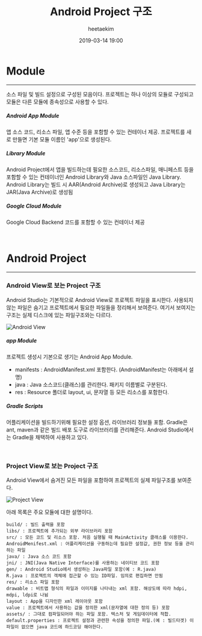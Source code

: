 ﻿---
title: "Android Project 구조"
layout: post
date: 2019-03-14 19:00
image: /assets/images/markdown.jpg
headerImage: false
tag:
- android
- android project
- android architecture
category: blog
author: heetaekim
description: Android Project 구조를 이해하자!
---
# Module
---
소스 파일 및 빌드 설정으로 구성된 모음이다. 프로젝트는 하나 이상의 모듈로 구성되고 모듈은 다른 모듈에 종속성으로 사용할 수 있다. 

##### Android App Module
앱 소스 코드, 리소스 파일, 앱 수준 등을 포함할 수 있는 컨테이너 제공. 프로젝트를 새로 만들면 기본 모듈 이름인 'app'으로 생성된다.

##### Library Module
Android Project에서 앱을 빌드하는데 필요한 소스코드, 리소스파일, 매니페스트 등을 포함할 수 있는 컨테이너인 Android Library와 Java 소스파일인 Java Library. Android Library는 빌드 시 AAR(Android Archive)로 생성되고 Java Library는 JAR(Java Archive)로 생성됨

##### Google Cloud Module
Google Cloud Backend 코드를 포함할 수 있는 컨테이너 제공

&nbsp;&nbsp;&nbsp;&nbsp;
# Android Project
---
### Android View로 보는 Project 구조
Android Studio는 기본적으로 Android View로 프로젝트 파일을 표시한다. 사용되지 않는 파일은 숨기고 프로젝트에서 필요한 파일들을 정리해서 보여준다. 여기서 보여지는 구조는 실제 디스크에 있는 파일구조와는 다르다.

![Android View](/assets/images/post/s.jpg)

##### app Module
프로젝트 생성시 기본으로 생기는 Android App Module.
* manifests : AndroidManifest.xml 포함한다. (AndroidManifest는 아래에서 설명)
* java : Java 소스코드(클래스)를 관리한다. 패키지 이름별로 구분된다.
* res : Resource 폴더로 layout, ui, 문자열 등 모든 리소스를 포함한다.

##### Gradle Scripts
어플리케이션을 빌드하기위해 필요한 설정 옵션, 라이브러리 정보들 포함. Gradle은 ant, maven과 같은 빌드 배포 도구로 라이브러리를 관리해준다. Android Studio에서는 Gradle을 채택하여 사용하고 있다. 

&nbsp;
### Project View로 보는 Project 구조
Android View에서 숨겨진 모든 파일을 포함하여 프로젝트의 실제 파일구조를 보여준다.

![Project View](/assets/images/post/s.jpg)

아래 목록은 주요 모듈에 대한 설명이다.
```
build/ : 빌드 출력을 포함
libs/ : 프로젝트에 추가되는 외부 라이브러리 포함
src/ : 모든 코드 및 리소스 포함. 처음 실행될 때 MainActivity 클래스를 이용한다.
AndroidMenifest.xml : 어플리케이션을 구동하는데 필요한 설정값, 권한 정보 등을 관리하는 파일
java/ : Java 소스 코드 포함
jni/ : JNI(Java Native Interface)를 사용하는 네이티브 코드 포함
gen/ : Android Studio에서 생성하는 Java파일 포함(예 : R.java)
R.java : 프로젝트의 객체에 접근할 수 있는 ID파일. 임의로 편집하면 안됨
res/ : 리소스 파일 포함
drawable : 비트맵 형식의 파일과 이미지를 나타내는 xml 포함. 해상도에 따라 hdpi, mdpi, ldpi로 나뉨
layout : App을 디자인한 xml 레이아웃 포함
value : 프로젝트에서 사용하는 값을 정의한 xml(문자열에 대한 정의 등) 포함
assets/ : 그대로 컴파일되어야 하는 파일 포함. 텍스처 및 게임데이터에 적합.
default.properties : 프로젝트 설정과 관련한 속성을 정의한 파일.(예 : 빌드타겟) 이 파일이 없으면 java 코드에 하드코딩 해야한다.

```




